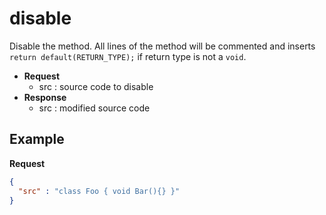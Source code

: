 disable
====
Disable the method. All lines of the method will be commented and inserts `return default(RETURN_TYPE);` if return type is not a `void`.

* __Request__
  * src : source code to disable
* __Response__
  * src : modified source code 
  
Example
----
__Request__
```json
{
  "src" : "class Foo { void Bar(){} }"
}
```

